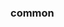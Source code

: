 <!-- Space: Projects -->
<!-- Parent: Resume -->
<!-- Title: Examples Resume -->

<!-- Label: Examples -->
<!-- Include: ./../disclaimer.md -->
<!-- Include: ac:toc -->

### common
